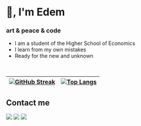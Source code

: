 # 👋, I'm Edem
### art & peace & code
- I am a student of the Higher School of Economics
- I learn from my own mistakes
- Ready for the new and unknown
<br />

| [![GitHub Streak](https://github-readme-streak-stats.herokuapp.com/?user=khadievedem&theme=dark&count_private=true&hide_border=true)](https://github.com/khadievedem) | [![Top Langs](https://github-readme-stats.vercel.app/api/top-langs/?username=khadievedem&theme=dark&hide_border=true&count_private=true&layout=compact&hide_title=true)](https://github.com/khadievedem) |
| ------------------------------- | ------------------------------- |



## Contact me
[![](https://img.shields.io/badge/-telegram-white?style=for-the-badge&logo=telegram&color=black)](https://eekhdv.t.me/)
[![](https://img.shields.io/badge/-vk-white?style=for-the-badge&logo=vk&color=black)](https://vk.com/khadievedem)
[![](https://img.shields.io/badge/-gmail-white?style=for-the-badge&logo=gmail&color=black)](mailto:khadiev.edem@gmail.com)
